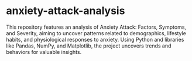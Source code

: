 # anxiety-attack-analysis
This repository features an analysis of Anxiety Attack: Factors, Symptoms, and Severity,  aiming to uncover patterns related to demographics, lifestyle habits, and physiological responses to anxiety. Using Python and libraries like Pandas, NumPy, and Matplotlib, the project uncovers trends and behaviors for valuable insights.
